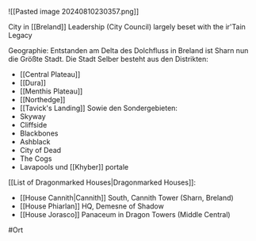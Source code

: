 ![[Pasted image 20240810230357.png]]

City in [[Breland]]
Leadership (City Council) largely beset with the ir'Tain Legacy 

Geographie: Entstanden am Delta des Dolchfluss in Breland ist Sharn nun die Größte Stadt. 
Die Stadt Selber besteht aus den Distrikten:
- [[Central Plateau]]
- [[Dura]]
- [[Menthis Plateau]]
- [[Northedge]]
- [[Tavick's Landing]]
Sowie den Sondergebieten:
- Skyway
- Cliffside
- Blackbones
- Ashblack
- City of Dead
- The Cogs
- Lavapools und [[Khyber]] portale


[[List of Dragonmarked Houses|Dragonmarked Houses]]:

* [[House Cannith|Cannith]] South, Cannith Tower (Sharn, Breland)
* [[House Phiarlan]] HQ, Demesne of Shadow
* [[House Jorasco]] Panaceum in Dragon Towers (Middle Central) 


#Ort